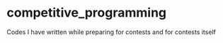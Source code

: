 # competitive_programming
Codes I have written while preparing for contests and for contests itself
